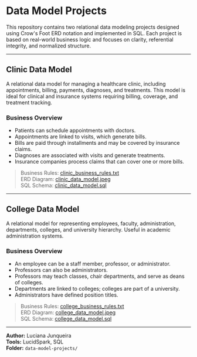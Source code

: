 
# Data Model Projects

This repository contains two relational data modeling projects designed using Crow's Foot ERD notation and implemented in SQL. Each project is based on real-world business logic and focuses on clarity, referential integrity, and normalized structure.

---

## Clinic Data Model

A relational data model for managing a healthcare clinic, including appointments, billing, payments, diagnoses, and treatments. This model is ideal for clinical and insurance systems requiring billing, coverage, and treatment tracking.

### Business Overview

- Patients can schedule appointments with doctors.
- Appointments are linked to visits, which generate bills.
- Bills are paid through installments and may be covered by insurance claims.
- Diagnoses are associated with visits and generate treatments.
- Insurance companies process claims that can cover one or more bills.

> Business Rules: [clinic_business_rules.txt](./clinic_business_rules.txt)  
> ERD Diagram: [clinic_data_model.jpeg](./clinic_data_model.jpeg)  
> SQL Schema: [clinic_data_model.sql](./clinic_data_model.sql)

---

## College Data Model

A relational model for representing employees, faculty, administration, departments, colleges, and university hierarchy. Useful in academic administration systems.

### Business Overview

- An employee can be a staff member, professor, or administrator.
- Professors can also be administrators.
- Professors may teach classes, chair departments, and serve as deans of colleges.
- Departments are linked to colleges; colleges are part of a university.
- Administrators have defined position titles.

> Business Rules: [college_business_rules.txt](./college_business_rules.txt)  
> ERD Diagram: [college_data_model.jpeg](./college_data_model.jpeg)  
> SQL Schema: [college_data_model.sql](./college_data_model.sql)

---

**Author:** Luciana Junqueira  
**Tools:** LucidSpark, SQL  
**Folder:** `data-model-projects/`
